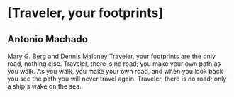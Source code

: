 # [Traveler, your footprints]
## Antonio Machado
Mary G. Berg and Dennis Maloney
Traveler, your footprints
are the only road, nothing else.
Traveler, there is no road;
you make your own path as you walk.
As you walk, you make your own road,
and when you look back
you see the path
you will never travel again.
Traveler, there is no road;
only a ship's wake on the sea.